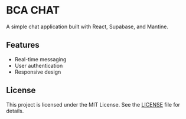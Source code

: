 # BCA CHAT

A simple chat application built with React, Supabase, and Mantine.

## Features

- Real-time messaging
- User authentication
- Responsive design

## License

This project is licensed under the MIT License. See the [LICENSE](LICENSE) file for details.
